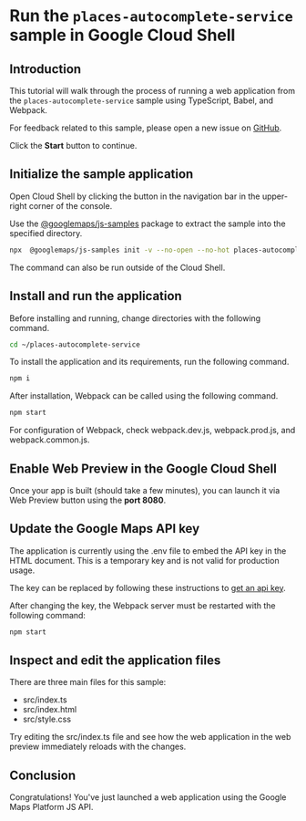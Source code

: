 # Run the `places-autocomplete-service` sample in Google Cloud Shell

<walkthrough-tutorial-duration duration="10"/>

## Introduction

This tutorial will walk through the process of running a web application from
the `places-autocomplete-service` sample using TypeScript, Babel, and Webpack.

For feedback related to this sample, please open a new issue on
[GitHub](https://github.com/googlemaps/js-samples/issues).

Click the **Start** button to continue.

## Initialize the sample application

Open Cloud Shell by clicking the
<walkthrough-cloud-shell-icon></walkthrough-cloud-shell-icon> button in the
navigation bar in the upper-right corner of the console.

Use the [@googlemaps/js-samples](https://www.npmjs.com/package/@googlemaps/js-samples) package to
extract the sample into the specified directory.

```bash
npx  @googlemaps/js-samples init -v --no-open --no-hot places-autocomplete-service ~/places-autocomplete-service
```

The command can also be run outside of the Cloud Shell.

## Install and run the application

Before installing and running, change directories with the following command.

```bash
cd ~/places-autocomplete-service
```

To install the application and its requirements, run the following command.

```bash
npm i
```

After installation, Webpack can be called using the following command.

```bash
npm start
```

For configuration of Webpack, check
<walkthrough-editor-open-file filePath="places-autocomplete-service/webpack.dev.js">webpack.dev.js</walkthrough-editor-open-file>,
<walkthrough-editor-open-file filePath="places-autocomplete-service/webpack.prod.js">webpack.prod.js</walkthrough-editor-open-file>,
and
<walkthrough-editor-open-file filePath="places-autocomplete-service/webpack.common.js">webpack.common.js</walkthrough-editor-open-file>.

## Enable Web Preview in the Google Cloud Shell

Once your app is built (should take a few minutes), you can launch it via
<walkthrough-spotlight-pointer target="cloudshell" spotlightId="devshell-web-preview-button">Web
Preview button</walkthrough-spotlight-pointer> using the **port 8080**.

## Update the Google Maps API key

The application is currently using the
<walkthrough-editor-open-file filePath="places-autocomplete-service/.env">.env</walkthrough-editor-open-file>
file to embed the API key in the HTML document. This is a temporary key and is
not valid for production usage.

The key can be replaced by following these instructions to
[get an api key](https://developers.google.com/maps/documentation/javascript/get-api-key).

After changing the key, the Webpack server must be restarted with the following
command:

```bash
npm start
```

## Inspect and edit the application files

There are three main files for this sample:

*   <walkthrough-editor-open-file filePath="places-autocomplete-service/src/index.ts">src/index.ts</walkthrough-editor-open-file>
*   <walkthrough-editor-open-file filePath="places-autocomplete-service/src/index.html">src/index.html</walkthrough-editor-open-file>
*   <walkthrough-editor-open-file filePath="places-autocomplete-service/src/style.css">src/style.css</walkthrough-editor-open-file>

Try editing the <walkthrough-editor-open-file filePath="places-autocomplete-service/src/index.ts">src/index.ts</walkthrough-editor-open-file> file and see how the web application in the web preview immediately reloads with the changes.

## Conclusion

<walkthrough-conclusion-trophy></walkthrough-conclusion-trophy>

Congratulations! You've just launched a web application using the Google Maps
Platform JS API.
